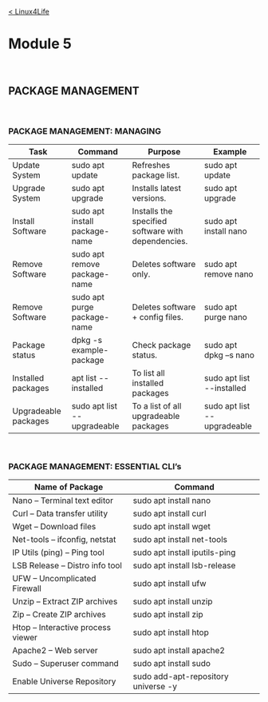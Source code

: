 <br><br>

[< Linux4Life](https://github.com/zaheernew/Linux4Life/blob/main/Linux4Life.md)

# Module 5

<br>

## PACKAGE MANAGEMENT

<br>


### PACKAGE MANAGEMENT: MANAGING
<table>
    <thead>
    <tr>
        <th> Task</th>
        <th> Command</th>
        <th> Purpose</th>
        <th> Example</th>
    </tr>
    </thead>
    <tbody>
    <tr>
        <td> Update System</td>
        <td> sudo apt update</td>
        <td> Refreshes package list.</td>
        <td> sudo apt update</td>
    </tr>
    <tr>
        <td> Upgrade System</td>
        <td> sudo apt upgrade</td>
        <td> Installs latest versions.</td>
        <td> sudo apt upgrade</td>
    </tr>
    <tr>
        <td> Install Software</td>
        <td> sudo apt install package-name</td>
        <td> Installs the specified software with dependencies.</td>
        <td> sudo apt install nano</td>
    </tr>
    <tr>
        <td> Remove Software</td>
        <td> sudo apt remove package-name</td>
        <td> Deletes software only.</td>
        <td> sudo apt remove nano</td>
    </tr>
    <tr>
        <td> Remove Software</td>
        <td> sudo apt purge package-name</td>
        <td> Deletes software + config files.</td>
        <td> sudo apt purge nano</td>
    </tr>
    <tr>
        <td> Package status</td>
        <td> dpkg -s example-package</td>
        <td> Check package status.</td>
        <td> sudo apt dpkg –s nano</td>
    </tr>
    <tr>
        <td> Installed packages</td>
        <td> apt list --installed</td>
        <td> To list all installed packages</td>
        <td> sudo apt list --installed</td>
    </tr>
    <tr>
        <td> Upgradeable packages</td>
        <td> sudo apt list --upgradeable</td>
        <td> To a list of all upgradeable packages</td>
        <td> sudo apt list --upgradeable</td>
    </tr>
    </tbody>
</table>															




<br>

### PACKAGE MANAGEMENT: ESSENTIAL CLI’s
<table>
    <thead>
    <tr>
        <th> Name of Package</th>
        <th> Command</th>
    </tr>
    </thead>
    <tbody>
    <tr>
        <td> Nano – Terminal text editor</td>
        <td> sudo apt install nano</td>
    </tr>
    <tr>
        <td> Curl – Data transfer utility</td>
        <td> sudo apt install curl</td>
    </tr>
    <tr>
        <td> Wget – Download files</td>
        <td> sudo apt install wget</td>
    </tr>
    <tr>
        <td> Net-tools – ifconfig, netstat</td>
        <td> sudo apt install net-tools</td>
    </tr>
    <tr>
        <td> IP Utils (ping) – Ping tool</td>
        <td> sudo apt install iputils-ping</td>
    </tr>
    <tr>
        <td> LSB Release – Distro info tool</td>
        <td> sudo apt install lsb-release</td>
    </tr>
    <tr>
        <td> UFW – Uncomplicated Firewall</td>
        <td> sudo apt install ufw</td>
    </tr>
    <tr>
        <td> Unzip – Extract ZIP archives</td>
        <td> sudo apt install unzip</td>
    </tr>
    <tr>
        <td> Zip – Create ZIP archives</td>
        <td> sudo apt install zip</td>
    </tr>
    <tr>
        <td> Htop – Interactive process viewer</td>
        <td> sudo apt install htop</td>
    </tr>
    <tr>
        <td> Apache2 – Web server</td>
        <td> sudo apt install apache2</td>
    </tr>
    <tr>
        <td> Sudo – Superuser command</td>
        <td> sudo apt install sudo</td>
    </tr>
    <tr>
        <td> Enable Universe Repository</td>
        <td> sudo add-apt-repository universe -y</td>
    </tr>
    </tbody>
</table>									



<br><br>
